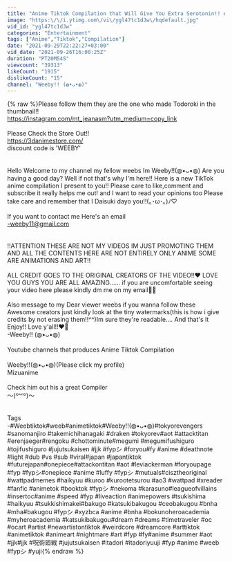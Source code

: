 ```yaml
---
title: "Anime Tiktok Compilation that Will Give You Extra Serotonin!! #2"
image: "https:\/\/i.ytimg.com\/vi\/ygl47tc1dJw\/hqdefault.jpg"
vid_id: "ygl47tc1dJw"
categories: "Entertainment"
tags: ["Anime","Tiktok","Compilation"]
date: "2021-09-29T22:22:27+03:00"
vid_date: "2021-09-26T16:00:25Z"
duration: "PT20M54S"
viewcount: "39313"
likeCount: "1915"
dislikeCount: "15"
channel: "Weeby!! (◍•ᴗ•◍)"
---
```

{% raw %}Please follow them they are the one who made Todoroki in the thumbnail!!<br /><a rel="nofollow" target="blank" href="https://instagram.com/mt_jeanasm?utm_medium=copy_link">https://instagram.com/mt_jeanasm?utm_medium=copy_link</a><br /><br />Please Check the Store Out!!<br /><a rel="nofollow" target="blank" href="https://3danimestore.com/">https://3danimestore.com/</a><br />discount code is 'WEEBY'<br /><br /><br />Hello Welcome to my channel my fellow weebs Im Weeby!!(◍•ᴗ•◍) Are you having a good day? Well if not that's why I'm here!! Here is a new TikTok anime compilation I present to you!! Please care to like,comment and subscribe it really helps me out! and I want to read your opinions too Please take care and remember that I Daisuki dayo you!!(｡･ω･｡)ﾉ♡ <br /><br />If you want to contact me Here's an email<br />-weeby11@gmail.com<br /><br /><br />‼️ATTENTION THESE ARE NOT MY VIDEOS IM JUST PROMOTING THEM AND ALL THE CONTENTS HERE ARE NOT ENTIRELY ONLY ANIME SOME ARE ANIMATIONS AND ART‼️<br /><br />ALL CREDIT GOES TO THE ORIGINAL CREATORS OF THE VIDEO!!♥️ LOVE YOU GUYS YOU ARE ALL AMAZING...... if you are uncomfortable seeing your video here please kindly dm me on my email🥰🥰<br /><br />Also message to my Dear viewer weebs if you wanna follow these Awesome creators just kindly look at the tiny watermarks(this is how i give credits by not erasing them!!^^)Im sure they're readable.... And that's it Enjoy!! Love y'all!!♥️🥰<br />-Weeby!! (◍•ᴗ•◍)<br /><br />Youtube channels that produces Anime Tiktok Compilation<br /><br />Weeby!!(◍•ᴗ•◍)(Please click my profile)<br />Mizuanime<br /><br />Check him out his a great Compiler<br />〜(꒪꒳꒪)〜<br /><br /><br />Tags<br />-#Weebtiktok#weeb#animetiktok#Weeby!!(◍•ᴗ•◍)#tokyorevengers #sanomanjiro #takemichihanagaki #draken #tokyorev#aot #attacktitan #erenjaeger#rengoku #chottominute#megumi #megumifushiguro #tojifushiguro #jujutsukaisen #jjk #fypシ #foryou#fy #anime #deathnote #light #dub #vs #sub #viral#japan #japantiktok #futurejapan#onepiece#attackontitan #aot #leviackerman  #foryoupage #fyp #fypシ#onepiece #anime #luffy #fypシ #mutuals#cisztheoriginal #wattpadmemes #haikyuu #kuroo #kurootetsurou #ao3 #wattpad #xreader #fanfic #animetok #booktok #fypシ #nekoma #karasuno#leagueofvillains #insertoc#anime #speed #fyp #liveaction #animepowers #tsukishima #haikyuu #tsukkishimakei#bakugo #katsukibakugou #ceobakugou #bnha #mha#bakugou #fypシ #xyzbca #anime #bnha #bokunoheroacademia #myheroacademia #katsukibakugou#dream #dreams #timetraveler #oc #ocart #artist #newartistontiktok  #weirdcore #dreamcore #arttiktok #animetiktok #animeart #nightmare #art #fyp #fy#anime #summer #aot #jjk#jjk #呪術廻戦  #jujutsukaisen #itadori #itadoriyuuji #fyp #anime #weeb #fypシ #yuji{% endraw %}
